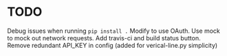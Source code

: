 TODO
====
Debug issues when running `pip install .`
Modify to use OAuth.
Use mock to mock out network requests.
Add travis-ci and build status button.
Remove redundant API_KEY in config (added for verical-line.py simplicity)